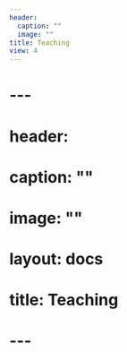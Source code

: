 ```yaml
---
header:
  caption: ""
  image: ""
title: Teaching
view: 4
---
```

# ---
# header:
#   caption: ""
#   image: ""
# layout: docs
# title: Teaching
# ---

